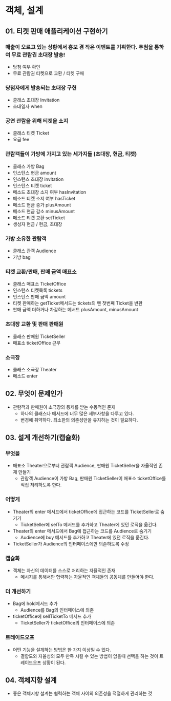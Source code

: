 # 객체, 설계

## 01. 티켓 판매 애플리케이션 구현하기
### 매출이 오르고 있는 상황에서 홍보 겸 작은 이벤트를 기획한다. 추첨을 통하여 무료 관람권 초대장 발송!
- 당첨 여부 확인
- 무료 관람권 티켓으로 교환 / 티켓 구매

### 당첨자에게 발송되는 초대장 구현
- 클래스 초대장 Invitation 
- 초대일자 when

### 공연 관람을 위해 티켓을 소지
- 클래스 티켓 Ticket
- 요금 fee

### 관람객들이 가방에 가지고 있는 세가지들 (초대장, 현금, 티켓)
- 클래스 가방 Bag
- 인스턴스 현금 amount
- 인스턴스 초대장 invitation
- 인스턴스 티켓 ticket
- 메소드 초대장 소지 여부 hasInvitation
- 메소드 티켓 소지 여부 hasTicket
- 메소드 현금 증가 plusAmount
- 메소드 현금 감소 minusAmount
- 메소드 티켓 교환 setTicket
- 생성자 현금 / 현금, 초대장

### 가방 소유한 관람객
- 클래스 관객 Audience
- 가방 bag

### 티켓 교환/판매, 판매 금액 매표소
- 클래스 매표소 TicketOffice
- 인스턴스 티켓목록 tickets
- 인스턴스 판매 금액 amount
- 티켓 판매하는 getTicket메서드는 tickets의 맨 첫번째 Ticket을 반환
- 판매 금액 더하거나 차감하는 메서드 plusAmount, minusAmount

### 초대장 교환 및 판매 판매원
- 클래스 판매원 TicketSeller
- 매표소 ticketOffice 근무

### 소극장
- 클래스 소극장 Theater
- 메소드 enter


## 02. 무엇이 문제인가
- 관람객과 판매원이 소극장의 통제를 받는 수동적인 존재
  - 하나의 클래스나 메서드에 너무 많은 세부사항을 다루고 있다.
  - 변경에 취약하다. 최소한의 의존성만을 유지하는 것이 필요하다.


## 03. 설계 개선하기(캡슐화)
### 무엇을
- 매표소 Theater으로부터 관람객 Audience, 판매원 TicketSeller을 자율적인 존재 만들기
  - 관람객 Audience이 가방 Bag, 판매원 TicketSeller이 매표소 ticketOffice를 직접 처리하도록 한다.

### 어떻게
- Theater의 enter 메서드에서 ticketOffice에 접근하는 코드를 TicketSeller로 숨기기
  - TicketSeller에 selTo 메서드를 추가하고 Theater에 있던 로직을 옮긴다.
- Theater의 enter 메서드에서 Bag에 접근하는 코드를 Audience로 숨기기
  - Audience에 buy 메서드를 추가하고 Theater에 있던 로직을 옮긴다.
- TicketSeller가 Audience의 인터페이스에만 의존하도록 수정

### 캡슐화
- 객체는 자신의 데이터를 스스로 처리하는 자율적인 존재
  - 메시지를 통해서만 협력하는 자율적인 객체들의 공동체를 만들어야 한다.
 
### 더 개선하기
- Bag에 hold메서드 추가
  - Audience를 Bag의 인터페이스에 의존
- ticketOffice에 sellTicketTo 메서드 추가
  - TicketSeller가 ticketOffice의 인터페이스에 의존
 
### 트레이드오프
- 어떤 기능을 설계하는 방법은 한 가지 이상일 수 있다.
  - 결합도와 자율성의 모두 만족 시킬 수 있는 방법이 없을때 선택을 하는 것이 트레이드오프 상황이 된다.
  
## 04. 객체지향 설계
- 좋은 객체지향 설계는 협력하는 객체 사이의 의존성을 적절하게 관리하는 것
  


